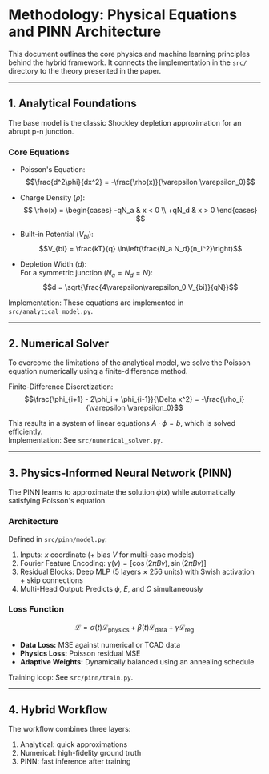 # Methodology: Physical Equations and PINN Architecture

This document outlines the core physics and machine learning principles behind the hybrid framework. It connects the implementation in the `src/` directory to the theory presented in the paper.

---

## 1. Analytical Foundations

The base model is the classic Shockley depletion approximation for an abrupt p-n junction.

### Core Equations

* Poisson's Equation:
  $$\frac{d^2\phi}{dx^2} = -\frac{\rho(x)}{\varepsilon \varepsilon_0}$$

* Charge Density ($\rho$):
  $$
  \rho(x) =
    \begin{cases}
      -qN_a & x < 0 \\
      +qN_d & x > 0
    \end{cases}
  $$

* Built-in Potential ($V_{bi}$):
  $$V_{bi} = \frac{kT}{q} \ln\left(\frac{N_a N_d}{n_i^2}\right)$$

* Depletion Width ($d$):  
  For a symmetric junction ($N_a = N_d = N$):
  $$d = \sqrt{\frac{4\varepsilon\varepsilon_0 V_{bi}}{qN}}$$

Implementation: These equations are implemented in `src/analytical_model.py`.

---

## 2. Numerical Solver

To overcome the limitations of the analytical model, we solve the Poisson equation numerically using a finite-difference method.

Finite-Difference Discretization:
$$\frac{\phi_{i+1} - 2\phi_i + \phi_{i-1}}{\Delta x^2} = -\frac{\rho_i}{\varepsilon \varepsilon_0}$$

This results in a system of linear equations $A \cdot \phi = b$, which is solved efficiently.  
Implementation: See `src/numerical_solver.py`.

---

## 3. Physics-Informed Neural Network (PINN)

The PINN learns to approximate the solution $\phi(x)$ while automatically satisfying Poisson's equation.

### Architecture

Defined in `src/pinn/model.py`:

1. Inputs: $x$ coordinate (+ bias $V$ for multi-case models)
2. Fourier Feature Encoding: $\gamma(v) = [\cos(2\pi Bv), \sin(2\pi Bv)]$
3. Residual Blocks: Deep MLP (5 layers × 256 units) with Swish activation + skip connections
4. Multi-Head Output: Predicts $\phi$, $E$, and $C$ simultaneously

### Loss Function

$$\mathcal{L} = \alpha(t)\mathcal{L}_{\text{physics}} + \beta(t)\mathcal{L}_{\text{data}} + \gamma\mathcal{L}_{\text{reg}}$$

* **Data Loss:** MSE against numerical or TCAD data
* **Physics Loss:** Poisson residual MSE
* **Adaptive Weights:** Dynamically balanced using an annealing schedule

Training loop: See `src/pinn/train.py`.

---

## 4. Hybrid Workflow

The workflow combines three layers:

1. Analytical: quick approximations
2. Numerical: high-fidelity ground truth
3. PINN: fast inference after training
